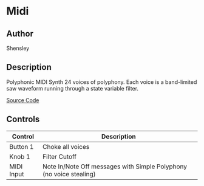 # Midi

## Author

Shensley

## Description

Polyphonic MIDI Synth
24 voices of polyphony. Each voice is a band-limited saw waveform running through a state variable filter.

[Source Code](https://github.com/electro-smith/DaisyExamples/tree/master/field/Midi)

## Controls

| Control | Description |
| --- | --- |
| Button 1 | Choke all voices |
| Knob 1 | Filter Cutoff |
| MIDI Input | Note In/Note Off messages with Simple Polyphony (no voice stealing) |

